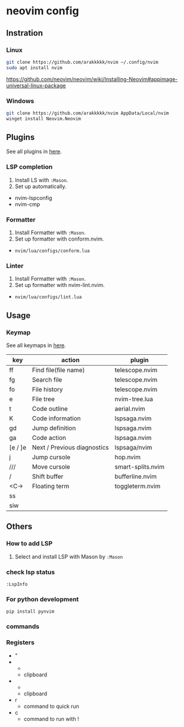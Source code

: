 # neovim config
## Instration
### Linux
```sh
git clone https://github.com/arakkkkk/nvim ~/.config/nvim
sudo apt install nvim
```

https://github.com/neovim/neovim/wiki/Installing-Neovim#appimage-universal-linux-package

### Windows
```sh
git clone https://github.com/arakkkkk/nvim AppData/Local/nvim
winget install Neovim.Neovim
```

## Plugins
See all plugins in [here](lua/core/plugins.lua).

### LSP completion
1. Install LS with `:Mason`.
2. Set up automatically.
- nvim-lspconfig
- nvim-cmp
### Formatter
1. Install Formatter with `:Mason`.
2. Set up formatter with conform.nvim.
- `nvim/lua/configs/conform.lua`
### Linter
1. Install Formatter with `:Mason`.
2. Set up formatter with nvim-lint.nvim.
- `nvim/lua/configs/lint.lua`

## Usage
### Keymap
See all keymaps in [here](lua/core/mappings.lua).

|  key                    | action                      | plugin            |
| ----------------------- | --------------------------- | ----------------- |
| <leader>ff              | Find file(file name)        | telescope.nvim    |
| <leader>fg              | Search file                 | telescope.nvim    |
| <leader>fo              | File history                | telescope.nvim    |
| <leader>e               | File tree                   | nvim-tree.lua     |
| <leader>t               | Code outline                | aerial.nvim       |
| K                       | Code information            | lspsaga.nvim      |
| gd                      | Jump definition             | lspsaga.nvim      |
| ga                      | Code action                 | lspsaga.nvim      |
| [e / ]e                 | Next / Previous diagnostics | lspsaga/nvim      |
| <leader>j               | Jump cursole                | hop.nvim          |
| <C-h>/<C-j>/<C-k>/<C-l> | Move cursole                | smart-splits.nvim |
| <S-h>/<S-l>             | Shift buffer                | bufferline.nvim   |
| <C-\>                   | Floating term               | toggleterm.nvim   |
| ss                      |                             |                   |
| siw                     |                             |                   |

## Others
### How to add LSP
1. Select and install LSP with Mason by `:Mason`
### check lsp status
`:LspInfo`

### For python development
```
pip install pynvim
```

### commands

### Registers
- "
- *
  - clipboard
- +
  - clipboard
- r
  - command to quick run
- c
  - command to run with !

